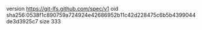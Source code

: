 version https://git-lfs.github.com/spec/v1
oid sha256:0538f1c890759a724924e42686952b11c42d228475c6b5b4399044de3d3925c7
size 333
